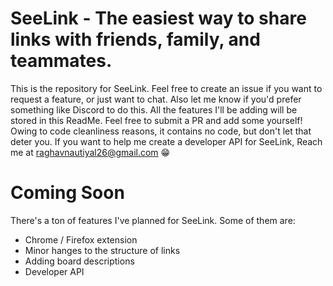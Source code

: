 # SeeLink - The easiest way to share links with friends, family, and teammates.

This is the repository for SeeLink. Feel free to create an issue if you want to request a feature, or just want to chat. Also let me know if you'd prefer something like Discord to do this. All the features I'll be adding will be stored in this ReadMe. Feel free to submit a PR and add some yourself! Owing to code cleanliness reasons, it contains no code, but don't let that deter you. If you want to help me create a developer API for SeeLink, Reach me at raghavnautiyal26@gmail.com 😁

# Coming Soon

There's a ton of features I've planned for SeeLink. Some of them are:

- Chrome / Firefox extension
- Minor hanges to the structure of links
- Adding board descriptions
- Developer API
